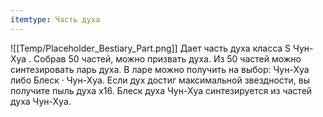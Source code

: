 ```yaml
---
itemtype: Часть духа
---
```

![[Temp/Placeholder_Bestiary_Part.png]]
Дает часть духа класса S Чун-Хуа . Собрав 50 частей, можно призвать духа. Из 50 частей можно синтезировать ларь духа. В ларе можно получить на выбор: Чун-Хуа либо Блеск · Чун-Хуа. Если дух достиг максимальной звездности, вы получите пыль духа х16. Блеск духа Чун-Хуа синтезируется из частей духа Чун-Хуа.
